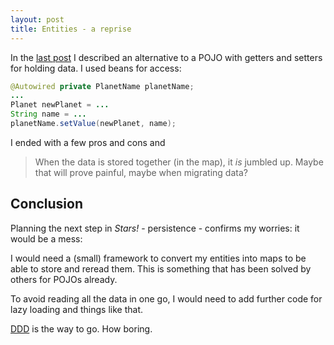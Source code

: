 ```yaml
---
layout: post
title: Entities - a reprise
---
```


In the [last post](https://darkwyng.github.io/Entities/) I described an alternative to a POJO with getters and setters for holding data. I used beans for access:
```java
@Autowired private PlanetName planetName;
...
Planet newPlanet = ...
String name = ...
planetName.setValue(newPlanet, name);
```
I ended with a few pros and cons and 
> When the data is stored together (in the map), it _is_ jumbled up. Maybe that will prove painful, maybe when migrating data?

## Conclusion
Planning the next step in _Stars!_ - persistence - confirms my worries: it would be a mess:

I would need a (small) framework to convert my entities into maps to be able to store and reread them. This is something that has been solved by others for POJOs already.

To avoid reading all the data in one go, I would need to add further code for lazy loading and things like that.

[DDD](https://en.wikipedia.org/wiki/Domain-driven_design) is the way to go. How boring.